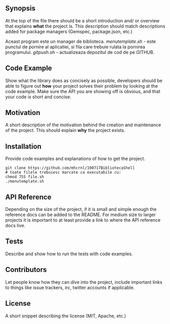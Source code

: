 ## Synopsis

At the top of the file there should be a short introduction and/ or overview that explains **what** the project is. This description should match descriptions added for package managers (Gemspec, package.json, etc.)

Aceast program este un manager de biblioteca. *menutemplate.sh* - este punctul de pornire al aplicatiei, si fila care trebuie rulata la pornirea programului. *gitpush.sh* - actualizeaza depozitul de cod de pe GITHUB.

## Code Example

Show what the library does as concisely as possible, developers should be able to figure out **how** your project solves their problem by looking at the code example. Make sure the API you are showing off is obvious, and that your code is short and concise.

## Motivation

A short description of the motivation behind the creation and maintenance of the project. This should explain **why** the project exists.

## Installation

Provide code examples and explanations of how to get the project.
```
git clone https://github.com/mhcrnl/190717BibliotecaShell
# toate filele trebuiesc marcate ca executabile cu:
chmod 755 file.sh
./menutemplate.sh
```


## API Reference

Depending on the size of the project, if it is small and simple enough the reference docs can be added to the README. For medium size to larger projects it is important to at least provide a link to where the API reference docs live.

## Tests

Describe and show how to run the tests with code examples.

## Contributors

Let people know how they can dive into the project, include important links to things like issue trackers, irc, twitter accounts if applicable.

## License

A short snippet describing the license (MIT, Apache, etc.)

